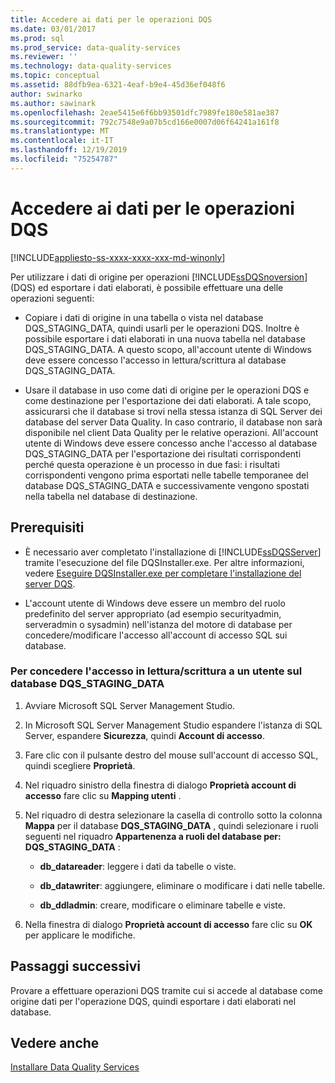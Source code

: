 ```yaml
---
title: Accedere ai dati per le operazioni DQS
ms.date: 03/01/2017
ms.prod: sql
ms.prod_service: data-quality-services
ms.reviewer: ''
ms.technology: data-quality-services
ms.topic: conceptual
ms.assetid: 88dfb9ea-6321-4eaf-b9e4-45d36ef048f6
author: swinarko
ms.author: sawinark
ms.openlocfilehash: 2eae5415e6f6bb93501dfc7989fe180e581ae387
ms.sourcegitcommit: 792c7548e9a07b5cd166e0007d06f64241a161f8
ms.translationtype: MT
ms.contentlocale: it-IT
ms.lasthandoff: 12/19/2019
ms.locfileid: "75254787"
---
```

# <a name="access-data-for-the-dqs-operations"></a>Accedere ai dati per le operazioni DQS

[!INCLUDE[appliesto-ss-xxxx-xxxx-xxx-md-winonly](../../includes/appliesto-ss-xxxx-xxxx-xxx-md-winonly.md)]

  Per utilizzare i dati di origine per operazioni [!INCLUDE[ssDQSnoversion](../../includes/ssdqsnoversion-md.md)] (DQS) ed esportare i dati elaborati, è possibile effettuare una delle operazioni seguenti:  
  
-   Copiare i dati di origine in una tabella o vista nel database DQS_STAGING_DATA, quindi usarli per le operazioni DQS. Inoltre è possibile esportare i dati elaborati in una nuova tabella nel database DQS_STAGING_DATA. A questo scopo, all'account utente di Windows deve essere concesso l'accesso in lettura/scrittura al database DQS_STAGING_DATA.  
  
-   Usare il database in uso come dati di origine per le operazioni DQS e come destinazione per l'esportazione dei dati elaborati. A tale scopo, assicurarsi che il database si trovi nella stessa istanza di SQL Server dei database del server Data Quality. In caso contrario, il database non sarà disponibile nel client Data Quality per le relative operazioni. All'account utente di Windows deve essere concesso anche l'accesso al database DQS_STAGING_DATA per l'esportazione dei risultati corrispondenti perché questa operazione è un processo in due fasi: i risultati corrispondenti vengono prima esportati nelle tabelle temporanee del database DQS_STAGING_DATA e successivamente vengono spostati nella tabella nel database di destinazione.  
  
## <a name="prerequisites"></a>Prerequisiti  
  
-   È necessario aver completato l'installazione di [!INCLUDE[ssDQSServer](../../includes/ssdqsserver-md.md)] tramite l'esecuzione del file DQSInstaller.exe. Per altre informazioni, vedere [Eseguire DQSInstaller.exe per completare l'installazione del server DQS](../../data-quality-services/install-windows/run-dqsinstaller-exe-to-complete-data-quality-server-installation.md).  
  
-   L'account utente di Windows deve essere un membro del ruolo predefinito del server appropriato (ad esempio securityadmin, serveradmin o sysadmin) nell'istanza del motore di database per concedere/modificare l'accesso all'account di accesso SQL sui database.  
  
### <a name="to-grant-readwrite-access-to-a-user-on-the-dqs_staging_data-database"></a>Per concedere l'accesso in lettura/scrittura a un utente sul database DQS_STAGING_DATA  
  
1.  Avviare Microsoft SQL Server Management Studio.  
  
2.  In Microsoft SQL Server Management Studio espandere l'istanza di SQL Server, espandere **Sicurezza**, quindi **Account di accesso**.  
  
3.  Fare clic con il pulsante destro del mouse sull'account di accesso SQL, quindi scegliere **Proprietà**.  
  
4.  Nel riquadro sinistro della finestra di dialogo **Proprietà account di accesso** fare clic su **Mapping utenti** .  
  
5.  Nel riquadro di destra selezionare la casella di controllo sotto la colonna **Mappa** per il database **DQS_STAGING_DATA** , quindi selezionare i ruoli seguenti nel riquadro **Appartenenza a ruoli del database per: DQS_STAGING_DATA** :  
  
    -   **db_datareader**: leggere i dati da tabelle o viste.  
  
    -   **db_datawriter**: aggiungere, eliminare o modificare i dati nelle tabelle.  
  
    -   **db_ddladmin**: creare, modificare o eliminare tabelle e viste.  
  
6.  Nella finestra di dialogo **Proprietà account di accesso** fare clic su **OK** per applicare le modifiche.  
  
## <a name="next-steps"></a>Passaggi successivi  
 Provare a effettuare operazioni DQS tramite cui si accede al database come origine dati per l'operazione DQS, quindi esportare i dati elaborati nel database.  
  
## <a name="see-also"></a>Vedere anche  
 [Installare Data Quality Services](../../data-quality-services/install-windows/install-data-quality-services.md)  
  
  
